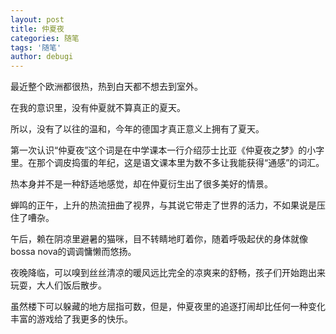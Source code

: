```yaml
---
layout: post
title: 仲夏夜
categories: 随笔
tags: '随笔'
author: debugi
---
```


最近整个欧洲都很热，热到白天都不想去到室外。  

在我的意识里，没有仲夏就不算真正的夏天。  

所以，没有了以往的温和，今年的德国才真正意义上拥有了夏天。    

第一次认识“仲夏夜”这个词是在中学课本一行介绍莎士比亚《仲夏夜之梦》的小字里。在那个调皮捣蛋的年纪，这是语文课本里为数不多让我能获得“通感”的词汇。     

热本身并不是一种舒适地感觉，却在仲夏衍生出了很多美好的情景。  

蝉鸣的正午，上升的热流扭曲了视界，与其说它带走了世界的活力，不如果说是压住了嘈杂。    

午后，赖在阴凉里避暑的猫咪，目不转睛地盯着你，随着呼吸起伏的身体就像bossa nova的调调慵懒而悠扬。  

夜晚降临，可以嗅到丝丝清凉的暖风远比完全的凉爽来的舒畅，孩子们开始跑出来玩耍，大人们饭后散步。  

虽然楼下可以躲藏的地方屈指可数，但是，仲夏夜里的追逐打闹却比任何一种变化丰富的游戏给了我更多的快乐。    


